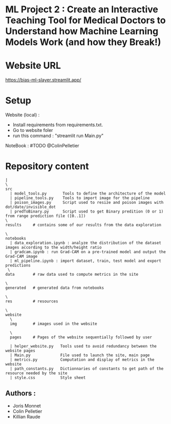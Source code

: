 # ML Project 2 : Create an Interactive Teaching Tool for Medical Doctors to Understand how Machine Learning Models Work (and how they Break!)

# Website URL

https://bias-ml-slayer.streamlit.app/

# Setup

Website (local) : 
- Install requirements from requirements.txt.
- Go to website foler
- run this command : "streamlit run Main.py"

NoteBook : 
#TODO @ColinPelletier

# Repository content

```
|
\
src
  | model_tools.py       Tools to define the architecture of the model
  | pipeline_tools.py    Tools to import image for the pipeline
  | poison_images.py     Script used to resize and poison images with dot/date/invisible_dot
  | predToBinary.py      Script used to get Binary predition (0 or 1) from range prediction file ([0..1])
\
results     # contains some of our results from the data exploration

\
notebooks
  | data_exploration.ipynb : analyze the distribution of the dataset images according to the width/height ratio
  | gradcam.ipynb : run Grad-CAM on a pre-trained model and output the Grad-CAM image
  | ml_pipeline.ipynb : import dataset, train, test model and export predictions
 \
data        # raw data used to compute metrics in the site

\
generated   # generated data from notebooks

\
res         # resources 

\
website
  \
  img       # images used in the website

  \
  pages     # Pages of the website sequentially followed by user

  | helper_website.py   Tools used to avoid redundancy between the website pages
  | Main.py             File used to launch the site, main page
  | metrics.py          Computation and display of metrics in the website
  | path_constants.py   Dictionnaries of constants to get path of the resource needed by the site
  | style.css           Style sheet

```
## Authors :

- Joris Monnet
- Colin Pelletier
- Killian Raude

